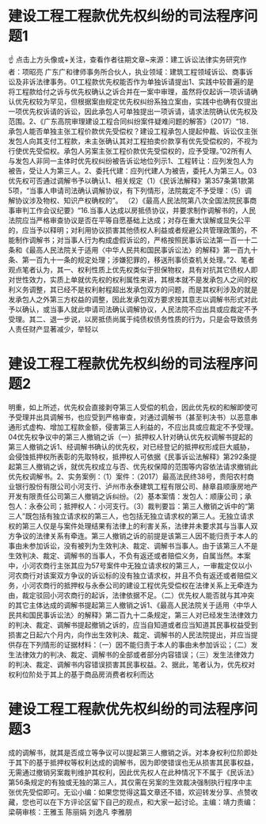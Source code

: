# 建设工程工程款优先权纠纷的司法程序问题1

☝ 点击上方头像或+关注，查看作者往期文章~来源：建工诉讼法律实务研究作者：项昭亮 广东广和律师事务所合伙人，执业领域：建筑工程领域诉讼、商事诉讼及非诉法律事务。01工程款优先权能否作为单独诉请提出1、实践中较普遍的是将工程款给付之诉与优先权确认之诉合并在一案中审理，虽然将仅起诉一项诉请确认优先权较为罕见，但根据案由规定优先权纠纷系独立案由，实践中也确有仅提出一项优先权诉请的诉讼，因此承包人可单独提出一项诉请，请求法院确认优先权及范围。2、《广东高院审理建设工程合同纠纷案件疑难问题的解答》（2017）“18．承包人能否单独主张工程价款优先受偿权？建设工程承包人提起仲裁、诉讼仅主张发包人向其支付工程款，未主张确认其对工程拍卖价款享有优先受偿权的，不视为行使优先受偿权。承包人另案主张工程价款优先受偿权的，应予受理。”02所有人与发包人非同一主体时优先权纠纷被告诉讼地位列示1、工程转让：应列发包人为被告，受让人为第三人。2、委托代建：应列代建人为被告，委托人为第三人。03优先权可否通过调解书予以确认1、相关规定（1）《民诉法解释》第357条第1款第5项，“当事人申请司法确认调解协议，有下列情形，法院裁定不予受理：（5）调解协议涉及物权、知识产权确权的”。 （2）《最高人民法院第八次全国法院民事商事审判工作会议纪要》“16.当事人达成以房抵债协议，并要求制作调解书的，人民法院应当严格审查协议是否在平等自愿基础上达成；对存在重大误解或显失公平的，应当予以释明；对利用协议损害其他债权人利益或者规避公共管理政策的，不能制作调解书；对当事人行为构成虚假诉讼的，严格按照民事诉讼法第一百一十二条和《最高人民法院关于适用〈中华人民共和国民事诉讼法〉的解释》第一百九十条、第一百九十一条的规定处理；涉嫌犯罪的，移送刑事侦查机关处理。”2、笔者观点笔者认为，其一、权利性质上优先权类似于担保物权，具有对抗其它债权人即对世性效力，实质上单就优先权的权利属性来讲，其根本就不是发承包人之间的权利义务调整，其已经不是权利射程超出发承包双方的问题，而是其权利涉及的就是发承包人之外第三方权益的调整，因此发承包双方要求按其意志以调解书形式对此予以确认，或当事人就此申请司法确认调解协议，人民法院不应出具或应裁定不予受理。其二、退一步说，以房抵债尚属于纯债权债务性质的行为，只是会导致债务人责任财产显著减少，举轻以

# 建设工程工程款优先权纠纷的司法程序问题2

明重，如上所述，优先权会直接剥夺第三人受偿的机会，因此优先权的和解即使可予受理并出具调解书，也应受到严格审查，对通过调解书（甚至判决书）以恶意串通形式虚构、增加工程款金额，侵害第三人利益的，不应出具或应裁定不予受理。04优先权争议中的第三人撤销之诉（一）抵押权人针对确认优先权调解书提起的第三人撤销之诉1、经调解书确认的优先权，对已经登记的抵押权形成巨大威胁，会侵蚀抵押权所表彰的先取特权，抵押权人可依据《民事诉讼法解释》第292条提起第三人撤销之诉，就优先权成立与否、优先权保障的范围等内容依法请求撤销此优先权调解书。2、实务案例：（1）案件：（2017）最高法民终38号，贵阳农村商业银行股份有限公司小河支行、泸州市永泰建筑工程有限公司、赫章县顺康房地产开发有限责任公司第三人撤销之诉纠纷。（2）基本案情：发包人：顺康公司；承包人：永泰公司；抵押权人：小河支行。（3）裁判要旨：第三人撤销之诉中的“第三人”既包括有独立请求权的第三人，也包括无独立请求权的第三人。无独立请求权的第三人仅是与案件处理结果有法律上的利害关系，法律并未要求其与当事人双方争议的法律关系有牵连。第三人撤销之诉的前提是该第三人因不能归责于本人的事由未参加诉讼，没有被列为生效判决、裁定、调解书当事人。由于该第三人不是生效判决、裁定、调解书的当事人，不负有返还或者赔偿义务，自属当然。本案中，小河农商行主张其应为57号案件中无独立请求权的第三人，一审裁定仅以小河农商行对该案双方争议的诉讼标的没有独立请求权，并且不负有返还或者赔偿义务，小河农商行的抵押权与永泰公司的建设工程优先受偿权在法律关系上无牵连为由，裁定驳回小河农商行的起诉，法律依据不足。（二）优先权人能否就与其冲突的其它主体达成的调解书提起第三人撤销之诉1、《最高人民法院关于适用〈中华人民共和国民事诉讼法〉的解释》第二百九十二条规定，第三人对已经发生法律效力的判决、裁定、调解书提起撤销之诉的，应当自知道或者应当知道其民事权益受到损害之日起六个月内，向作出生效判决、裁定、调解书的人民法院提出，并应当提供存在下列情形的证据材料：（一）因不能归责于本人的事由未参加诉讼；（二）发生法律效力的判决、裁定、调解书的全部或者部分内容错误；（三）发生法律效力的判决、裁定、调解书内容错误损害其民事权益。2、据此，笔者认为，优先权对权利位阶处于其上的基于商品房消费者权利而达

# 建设工程工程款优先权纠纷的司法程序问题3

成的调解书，就其是否成立等争议可以提起第三人撤销之诉。对本身权利位阶即处于其下的基于抵押权等权利达成的调解书，因为即使错误也无从损害其民事权益，无需通过撤销另案裁判维护其权利，因此优先权人在此种情况下不属于《民诉法》第56条规定的有独或无独的第三人，其仅需在另案的生效裁决强制执行程序中主张优先受偿即可。无讼小编：如果您觉得这篇文章还不错，欢迎转发分享、点赞收藏，您也可以在下方评论区留下自己的观点，和大家一起讨论。主编：靖力责编：梁萌审核：王雅玉 陈丽娟 刘逸凡 李雅朋

